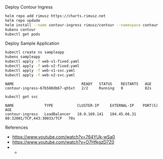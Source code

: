 Deploy Contour Ingress
```bash
helm repo add rimusz https://charts.rimusz.net
helm repo updade
helm install --name contour-ingress rimusz/contour --namespace contour -f values.yaml
kubens contour
kubectl get pods
```
Deploy Sample Application

```bash
kubectl create ns sampleapp
kubens sampleapp
kubectl apply -f web-v1-fixed.yaml
kubectl apply -f web-v2-fixed.yaml
kubectl apply -f web-v1-svc.yaml
kubectl apply -f web-v2-svc.yaml
```

```
NAME                               READY   STATUS    RESTARTS   AGE
contour-ingress-67b588db67-qh5xt   2/2     Running   0          82s
```
```bash
kubectl get svc
```
```
NAME              TYPE           CLUSTER-IP     EXTERNAL-IP    PORT(S)                      AGE
contour-ingress   LoadBalancer   10.0.169.141   104.45.66.31   80:32001/TCP,443:30033/TCP   70s
```

References
- https://www.youtube.com/watch?v=764YUk-wSa0
- https://www.youtube.com/watch?v=O7HfkgzD7Z0
- - 
